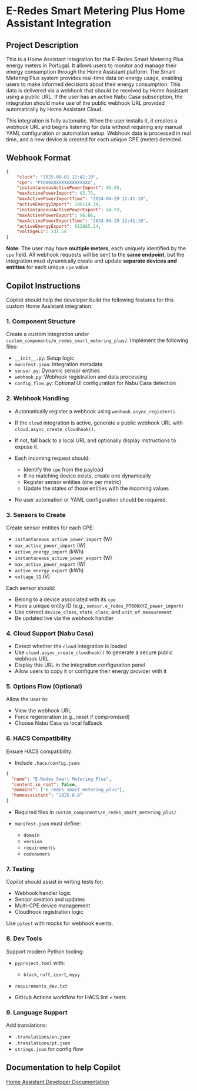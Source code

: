 # E-Redes Smart Metering Plus Home Assistant Integration

## Project Description

This is a Home Assistant integration for the E-Redes Smart Metering Plus energy meters in Portugal. It allows users to monitor and manage their energy consumption through the Home Assistant platform. The Smart Metering Plus system provides real-time data on energy usage, enabling users to make informed decisions about their energy consumption. This data is delivered via a webhook that should be received by Home Assistant using a public URL. If the user has an active Nabu Casa subscription, the integration should make use of the public webhook URL provided automatically by Home Assistant Cloud.

This integration is fully automatic. When the user installs it, it creates a webhook URL and begins listening for data without requiring any manual YAML configuration or automation setup. Webhook data is processed in real time, and a new device is created for each unique CPE (meter) detected.

## Webhook Format

```json
{
    "clock": "2025-08-01 12:41:10",
    "cpe": "PT000XXXXXXXXXXXXXXX",
    "instantaneousActivePowerImport": 85.85,
    "maxActivePowerImport": 85.75,
    "maxActivePowerImportTime": "2024-04-29 12:41:10",
    "activeEnergyImport": 198114.34,
    "instantaneousActivePowerExport": 64.93,
    "maxActivePowerExport": 96.86,
    "maxActivePowerExportTime": "2024-04-29 12:41:10",
    "activeEnergyExport": 612865.24,
    "voltageL1": 231.58
}
```

**Note:**
The user may have **multiple meters**, each uniquely identified by the `cpe` field.
All webhook requests will be sent to the **same endpoint**, but the integration must dynamically create and update **separate devices and entities** for each unique `cpe` value.

## Copilot Instructions

Copilot should help the developer build the following features for this custom Home Assistant integration:

### 1. Component Structure

Create a custom integration under `custom_components/e_redes_smart_metering_plus/`.
Implement the following files:

* `__init__.py`: Setup logic
* `manifest.json`: Integration metadata
* `sensor.py`: Dynamic sensor entities
* `webhook.py`: Webhook registration and data processing
* `config_flow.py`: Optional UI configuration for Nabu Casa detection

### 2. Webhook Handling

* Automatically register a webhook using `webhook.async_register()`.
* If the `cloud` integration is active, generate a public webhook URL with `cloud.async_create_cloudhook()`.
* If not, fall back to a local URL and optionally display instructions to expose it.
* Each incoming request should:

  * Identify the `cpe` from the payload
  * If no matching device exists, create one dynamically
  * Register sensor entities (one per metric)
  * Update the states of those entities with the incoming values
* No user automation or YAML configuration should be required.

### 3. Sensors to Create

Create sensor entities for each CPE:

* `instantaneous_active_power_import` (W)
* `max_active_power_import` (W)
* `active_energy_import` (kWh)
* `instantaneous_active_power_export` (W)
* `max_active_power_export` (W)
* `active_energy_export` (kWh)
* `voltage_l1` (V)

Each sensor should:

* Belong to a device associated with its `cpe`
* Have a unique entity ID (e.g., `sensor.e_redes_PT000XYZ_power_import`)
* Use correct `device_class`, `state_class`, and `unit_of_measurement`
* Be updated live via the webhook handler

### 4. Cloud Support (Nabu Casa)

* Detect whether the `cloud` integration is loaded
* Use `cloud.async_create_cloudhook()` to generate a secure public webhook URL
* Display this URL in the integration configuration panel
* Allow users to copy it or configure their energy provider with it

### 5. Options Flow (Optional)

Allow the user to:

* View the webhook URL
* Force regeneration (e.g., reset if compromised)
* Choose Nabu Casa vs local fallback

### 6. HACS Compatibility

Ensure HACS compatibility:

* Include `.hacs/config.json`:

```json
{
  "name": "E-Redes Smart Metering Plus",
  "content_in_root": false,
  "domains": ["e_redes_smart_metering_plus"],
  "homeassistant": "2025.8.0"
}
```

* Required files in `custom_components/e_redes_smart_metering_plus/`
* `manifest.json` must define:

  * `domain`
  * `version`
  * `requirements`
  * `codeowners`

### 7. Testing

Copilot should assist in writing tests for:

* Webhook handler logic
* Sensor creation and updates
* Multi-CPE device management
* Cloudhook registration logic

Use `pytest` with mocks for webhook events.

### 8. Dev Tools

Support modern Python tooling:

* `pyproject.toml` with:

  * `black`, `ruff`, `isort`, `mypy`
* `requirements_dev.txt`
* GitHub Actions workflow for HACS lint + tests

### 9. Language Support

Add translations:

* `.translations/en.json`
* `.translations/pt.json`
* `strings.json` for config flow


## Documentation to help Copilot

[Home Assistant Developer Documentation](https://developers.home-assistant.io/docs)